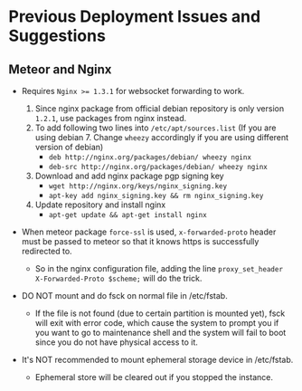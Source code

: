 # Previous Deployment Issues and Suggestions

## Meteor and Nginx

* Requires `Nginx >= 1.3.1` for websocket forwarding to work.
    1. Since nginx package from official debian repository is only version `1.2.1`, use packages from nginx instead.
    2. To add following two lines into `/etc/apt/sources.list` (If you are using debian 7. Change `wheezy` accordingly if you are using different version of debian)
        * `deb http://nginx.org/packages/debian/ wheezy nginx`
        * `deb-src http://nginx.org/packages/debian/ wheezy nginx`
    3. Download and add nginx package pgp signing key
        * `wget http://nginx.org/keys/nginx_signing.key`
        * `apt-key add nginx_signing.key && rm nginx_signing.key`
    4. Update repository and install nginx
        * `apt-get update && apt-get install nginx`

* When meteor package `force-ssl` is used, `x-forwarded-proto` header must be passed to meteor so that it knows https is successfully redirected to.
    * So in the nginx configuration file, adding the line `proxy_set_header X-Forwarded-Proto $scheme;` will do the trick.

* DO NOT mount and do fsck on normal file in /etc/fstab.
    * If the file is not found (due to certain partition is mounted yet), fsck will exit with error code, which cause the system to prompt you if you want to go to maintenance shell and the system will fail to boot since you do not have physical access to it.

* It's NOT recommended to mount ephemeral storage device in /etc/fstab.
    * Ephemeral store will be cleared out if you stopped the instance.
